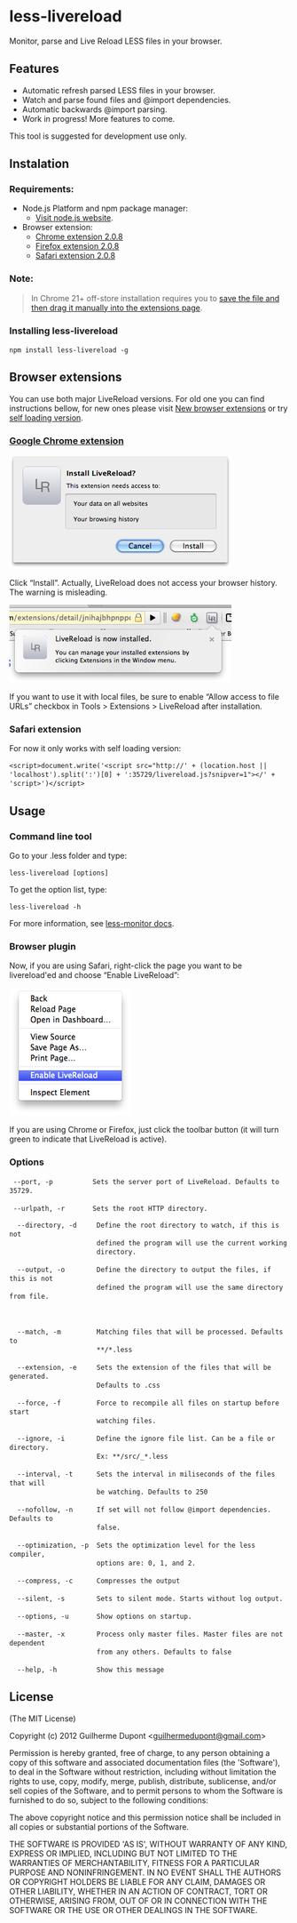 # less-livereload

Monitor, parse and Live Reload LESS files in your browser.

## Features

- Automatic refresh parsed LESS files in your browser.
- Watch and parse found files and @import dependencies.
- Automatic backwards @import parsing.
- Work in progress! More features to come.

This tool is suggested for development use only.

## Instalation

### Requirements:
- Node.js Platform and npm package manager:
	- [Visit node.js website](http://nodejs.org/).
- Browser extension:
	- [Chrome extension 2.0.8](http://download.livereload.com/2.0.8/LiveReload.crx)
	- [Firefox extension 2.0.8](http://download.livereload.com/2.0.8/LiveReload-2.0.8.xpi)
	- [Safari extension 2.0.8](http://download.livereload.com/2.0.8/LiveReload-2.0.8.safariextz)

### Note:
>In Chrome 21+ off-store installation requires you to [save the file and then drag it manually into the extensions page](http://code.google.com/p/chromium/issues/detail?id=128748).

### Installing less-livereload

```
npm install less-livereload -g
```

Browser extensions
-----
You can use both major LiveReload versions. For old one you can find instructions bellow, for new ones please visit [New browser extensions](http://help.livereload.com/kb/general-use/browser-extensions "New browser extensions") or try [self loading version](http://help.livereload.com/kb/general-use/using-livereload-without-browser-extensions "self loading version").


### [Google Chrome extension](https://chrome.google.com/extensions/detail/jnihajbhpnppcggbcgedagnkighmdlei)

![](https://github.com/mockko/livereload/raw/master/docs/images/chrome-install-prompt.png)

Click “Install”. Actually, LiveReload does not access your browser history. The warning is misleading.

![](https://github.com/mockko/livereload/raw/master/docs/images/chrome-button.png)

If you want to use it with local files, be sure to enable “Allow access to file URLs” checkbox in Tools > Extensions > LiveReload after installation.

### Safari extension

For now it only works with self loading version:

    <script>document.write('<script src="http://' + (location.host || 'localhost').split(':')[0] + ':35729/livereload.js?snipver=1"></' + 'script>')</script>


## Usage

### Command line tool

Go to your .less folder and type:
```
less-livereload [options]
```

To get the option list, type:
```
less-livereload -h
```

For more information, see [less-monitor docs](https://github.com/gdupont/less-monitor).

### Browser plugin

Now, if you are using Safari, right-click the page you want to be livereload'ed and choose “Enable LiveReload”:

![](https://github.com/mockko/livereload/raw/master/docs/images/safari-context-menu.png)

If you are using Chrome or Firefox, just click the toolbar button (it will turn green to indicate that LiveReload is active).

### Options

```
 --port, -p          Sets the server port of LiveReload. Defaults to 35729.

 --urlpath, -r       Sets the root HTTP directory.
```


```
  --directory, -d     Define the root directory to watch, if this is not
                      defined the program will use the current working
                      directory.

  --output, -o        Define the directory to output the files, if this is not
                      defined the program will use the same directory from file.



  --match, -m         Matching files that will be processed. Defaults to
                      **/*.less

  --extension, -e     Sets the extension of the files that will be generated.
                      Defaults to .css

  --force, -f         Force to recompile all files on startup before start
                      watching files.

  --ignore, -i        Define the ignore file list. Can be a file or directory.
                      Ex: **/src/_*.less

  --interval, -t      Sets the interval in miliseconds of the files that will
                      be watching. Defaults to 250

  --nofollow, -n      If set will not follow @import dependencies. Defaults to
                      false.

  --optimization, -p  Sets the optimization level for the less compiler,
                      options are: 0, 1, and 2.

  --compress, -c      Compresses the output

  --silent, -s        Sets to silent mode. Starts without log output.

  --options, -u       Show options on startup.

  --master, -x        Process only master files. Master files are not dependent
                      from any others. Defaults to false

  --help, -h          Show this message
```

## License 

(The MIT License)

Copyright (c) 2012 Guilherme Dupont &lt;guilhermedupont@gmail.com&gt;

Permission is hereby granted, free of charge, to any person obtaining
a copy of this software and associated documentation files (the
'Software'), to deal in the Software without restriction, including
without limitation the rights to use, copy, modify, merge, publish,
distribute, sublicense, and/or sell copies of the Software, and to
permit persons to whom the Software is furnished to do so, subject to
the following conditions:

The above copyright notice and this permission notice shall be
included in all copies or substantial portions of the Software.

THE SOFTWARE IS PROVIDED 'AS IS', WITHOUT WARRANTY OF ANY KIND,
EXPRESS OR IMPLIED, INCLUDING BUT NOT LIMITED TO THE WARRANTIES OF
MERCHANTABILITY, FITNESS FOR A PARTICULAR PURPOSE AND NONINFRINGEMENT.
IN NO EVENT SHALL THE AUTHORS OR COPYRIGHT HOLDERS BE LIABLE FOR ANY
CLAIM, DAMAGES OR OTHER LIABILITY, WHETHER IN AN ACTION OF CONTRACT,
TORT OR OTHERWISE, ARISING FROM, OUT OF OR IN CONNECTION WITH THE
SOFTWARE OR THE USE OR OTHER DEALINGS IN THE SOFTWARE.
